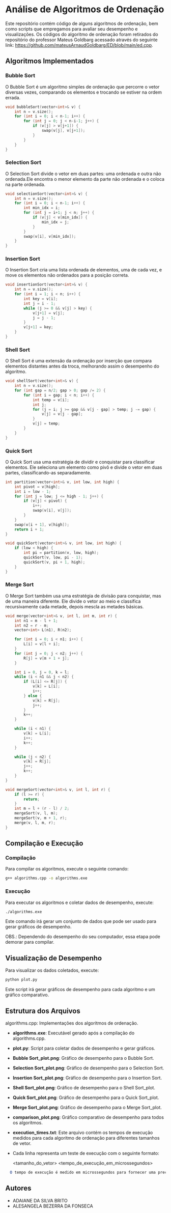 # Análise de Algoritmos de Ordenação

Este repositório contém código de alguns algoritmos de ordenação, bem como scripts que empregamos para avaliar seu desempenho e visualizações. Os códigos do algoritmo de ordenação foram retirados do repositório do professor Mateus Goldbarg acessado através do seguinte link: https://github.com/mateusArnaudGoldbarg/ED/blob/main/ed.cpp.

## Algoritmos Implementados

### Bubble Sort

O Bubble Sort é um algoritmo simples de ordenação que percorre o vetor diversas vezes, comparando os elementos e trocando se estiver na ordem errada.

```cpp
void bubbleSort(vector<int>& v) {
    int n = v.size();
    for (int i = 0; i < n-1; i++) {
        for (int j = 0; j < n-i-1; j++) {
            if (v[j] > v[j+1]) {
                swap(v[j], v[j+1]);
            }
        }
    }
}
```

### Selection Sort

O Selection Sort divide o vetor em duas partes: uma ordenada e outra não ordenada.Ele encontra o menor elemento da parte não ordenada e o coloca na parte ordenada. 
```cpp
void selectionSort(vector<int>& v) {
    int n = v.size();
    for (int i = 0; i < n-1; i++) {
        int min_idx = i;
        for (int j = i+1; j < n; j++) {
            if (v[j] < v[min_idx]) {
                min_idx = j;
            }
        }
        swap(v[i], v[min_idx]);
    }
}
```

### Insertion Sort

O Insertion Sort cria uma lista ordenada de elementos, uma de cada vez, e move os elementos não ordenados para a posição correta.
```cpp
void insertionSort(vector<int>& v) {
    int n = v.size();
    for (int i = 1; i < n; i++) {
        int key = v[i];
        int j = i - 1;
        while (j >= 0 && v[j] > key) {
            v[j+1] = v[j];
            j = j - 1;
        }
        v[j+1] = key;
    }
}
```
### Shell Sort

O Shell Sort é uma extensão da ordenação por inserção que compara elementos distantes antes da troca, melhorando assim o desempenho do algoritmo.
```cpp
void shellSort(vector<int>& v) {
    int n = v.size();
    for (int gap = n/2; gap > 0; gap /= 2) {
        for (int i = gap; i < n; i++) {
            int temp = v[i];
            int j;
            for (j = i; j >= gap && v[j - gap] > temp; j -= gap) {
                v[j] = v[j - gap];
            }
            v[j] = temp;
        }
    }
}
```
 ### Quick Sort
 
O Quick Sort usa uma estratégia de dividir e conquistar para classificar elementos. Ele seleciona um elemento como pivô e divide o vetor em duas partes, classificando-as separadamente.

```cpp
int partition(vector<int>& v, int low, int high) {
    int pivot = v[high];
    int i = low - 1;
    for (int j = low; j <= high - 1; j++) {
        if (v[j] < pivot) {
            i++;
            swap(v[i], v[j]);
        }
    }
    swap(v[i + 1], v[high]);
    return i + 1;
}

void quickSort(vector<int>& v, int low, int high) {
    if (low < high) {
        int pi = partition(v, low, high);
        quickSort(v, low, pi - 1);
        quickSort(v, pi + 1, high);
    }
}
```

### Merge Sort

O Merge Sort também usa uma estratégia de divisão para conquistar, mas de uma maneira diferente. Ele divide o vetor ao meio e classifica recursivamente cada metade, depois mescla as metades básicas.

```cpp
void merge(vector<int>& v, int l, int m, int r) {
    int n1 = m - l + 1;
    int n2 = r - m;
    vector<int> L(n1), R(n2);

    for (int i = 0; i < n1; i++) {
        L[i] = v[l + i];
    }
    for (int j = 0; j < n2; j++) {
        R[j] = v[m + 1 + j];
    }

    int i = 0, j = 0, k = l;
    while (i < n1 && j < n2) {
        if (L[i] <= R[j]) {
            v[k] = L[i];
            i++;
        } else {
            v[k] = R[j];
            j++;
        }
        k++;
    }

    while (i < n1) {
        v[k] = L[i];
        i++;
        k++;
    }

    while (j < n2) {
        v[k] = R[j];
        j++;
        k++;
    }
}

void mergeSort(vector<int>& v, int l, int r) {
    if (l >= r) {
        return;
    }
    int m = l + (r - l) / 2;
    mergeSort(v, l, m);
    mergeSort(v, m + 1, r);
    merge(v, l, m, r);
}
```

## Compilação e Execução

### Compilação

Para compilar os algoritmos, execute o seguinte comando:
```bash
g++ algorithms.cpp -o algorithms.exe
```

### Execução

Para executar os algoritmos e coletar dados de desempenho, execute:

```bash
./algorithms.exe
```
Este comando irá gerar um conjunto de dados que pode ser usado para gerar gráficos de desempenho.

OBS.: Dependendo do desempenho do seu computador, essa etapa pode demorar para compilar.

## Visualização de Desempenho

Para visualizar os dados coletados, execute:

```bash
python plot.py
```
Este script irá gerar gráficos de desempenho para cada algoritmo e um gráfico comparativo.

## Estrutura dos Arquivos

algorithms.cpp: Implementações dos algoritmos de ordenação.
- **algorithms.exe**: Executável gerado após a compilação do algorithms.cpp.
- **plot.py**: Script para coletar dados de desempenho e gerar gráficos.
- **Bubble Sort_plot.png**: Gráfico de desempenho para o Bubble Sort.
- **Selection Sort_plot.png**: Gráfico de desempenho para o Selection Sort.
- **Insertion Sort_plot.png**: Gráfico de desempenho para o Insertion Sort.
- **Shell Sort_plot.png**: Gráfico de desempenho para o Shell Sort_plot.
- **Quick Sort_plot.png**: Gráfico de desempenho para o Quick Sort_plot.
- **Merge Sort_plot.png**: Gráfico de desempenho para o Merge Sort_plot.
- **comparison_plot.png**: Gráfico comparativo de desempenho para todos os algoritmos.
- **execution_times.txt**: Este arquivo contém os tempos de execução medidos para cada algoritmo de ordenação para diferentes tamanhos de vetor.
- Cada linha representa um teste de execução com o seguinte formato:
  
  <algoritmo> <tamanho_do_vetor> <tempo_de_execução_em_microssegundos>
```mathematica
  O tempo de execução é medido em microssegundos para fornecer uma precisão adequada na comparação dos algoritmos.
```

## Autores
- ADAIANE DA SILVA BRITO
- ALESANGELA BEZERRA DA FONSECA

